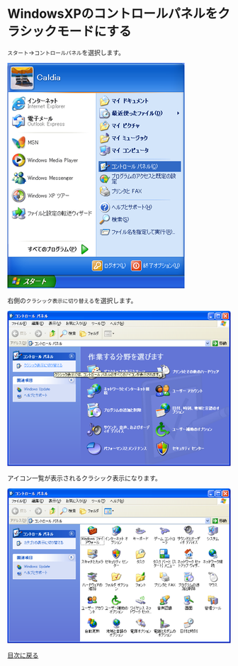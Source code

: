 # WindowsXPのコントロールパネルをクラシックモードにする

`スタート`→`コントロールパネル`を選択します。

![img](img/winxp-conf001.png "img")

右側の`クラシック表示に切り替える`を選択します。

![img](img/winxp-conf002.png "img")

アイコン一覧が表示されるクラシック表示になります。

![img](img/winxp-conf003.png "img")

[目次に戻る](../)
